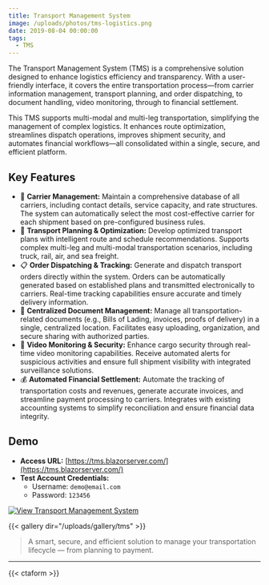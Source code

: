 ```yaml
---
title: Transport Management System
image: /uploads/photos/tms-logistics.png
date: 2019-08-04 00:00:00
tags:
  - TMS
---
```


The Transport Management System (TMS) is a comprehensive solution designed to enhance logistics efficiency and transparency. With a user-friendly interface, it covers the entire transportation process—from carrier information management, transport planning, and order dispatching, to document handling, video monitoring, through to financial settlement.

This TMS supports multi-modal and multi-leg transportation, simplifying the management of complex logistics. It enhances route optimization, streamlines dispatch operations, improves shipment security, and automates financial workflows—all consolidated within a single, secure, and efficient platform.

## Key Features

- 🚛 **Carrier Management:** Maintain a comprehensive database of all carriers, including contact details, service capacity, and rate structures. The system can automatically select the most cost-effective carrier for each shipment based on pre-configured business rules.
- 🧭 **Transport Planning & Optimization:** Develop optimized transport plans with intelligent route and schedule recommendations. Supports complex multi-leg and multi-modal transportation scenarios, including truck, rail, air, and sea freight.
- 📋 **Order Dispatching & Tracking:** Generate and dispatch transport orders directly within the system. Orders can be automatically generated based on established plans and transmitted electronically to carriers. Real-time tracking capabilities ensure accurate and timely delivery information.
- 📂 **Centralized Document Management:** Manage all transportation-related documents (e.g., Bills of Lading, invoices, proofs of delivery) in a single, centralized location. Facilitates easy uploading, organization, and secure sharing with authorized parties.
- 🎥 **Video Monitoring & Security:** Enhance cargo security through real-time video monitoring capabilities. Receive automated alerts for suspicious activities and ensure full shipment visibility with integrated surveillance solutions.
- 💰 **Automated Financial Settlement:** Automate the tracking of transportation costs and revenues, generate accurate invoices, and streamline payment processing to carriers. Integrates with existing accounting systems to simplify reconciliation and ensure financial data integrity.

## Demo 

- **Access URL:** [https://tms.blazorserver.com/](https://tms.blazorserver.com/)
- **Test Account Credentials:**
    *   Username: `demo@email.com`
    *   Password: `123456`

[![View Transport Management System](/uploads/photos/tms/01.png)](/uploads/photos/tms/01.png)

{{< gallery dir="/uploads/gallery/tms" >}}

> A smart, secure, and efficient solution to manage your transportation lifecycle — from planning to payment.

---

{{< ctaform >}}